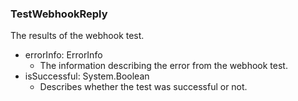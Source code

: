 ### TestWebhookReply
The results of the webhook test.

- errorInfo: ErrorInfo
  - The information describing the error from the webhook test.
- isSuccessful: System.Boolean
  - Describes whether the test was successful or not.
